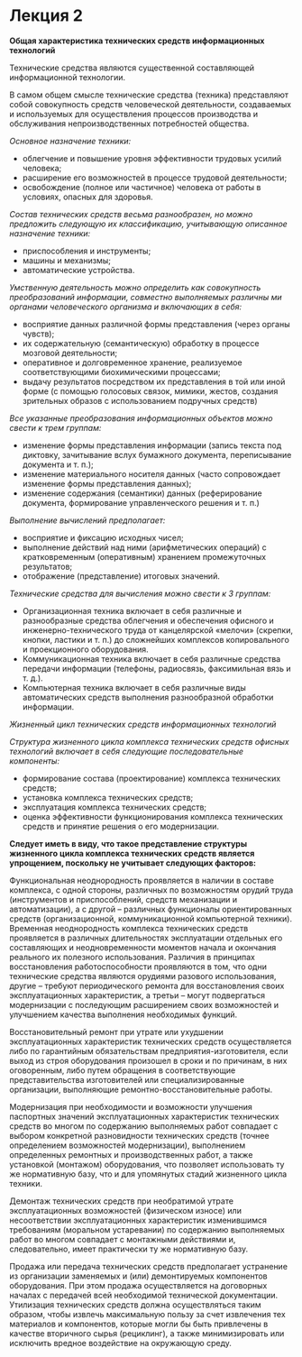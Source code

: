 <H1>Лекция 2</H1>

**Общая характеристика технических средств информационных технологий**

Технические средства являются существенной составляющей информационной технологии.

В самом общем смысле технические средства (техника) представляют собой совокупность средств человеческой деятельности,
создаваемых и используемых для осуществления процессов производства и обслуживания непроизводственных потребностей общества.

*Основное назначение техники:*

- 	облегчение и повышение уровня эффективности трудовых усилий человека;
- 	расширение его возможностей в процессе трудовой деятельности;
- 	освобождение (полное или частичное) человека от работы в условиях, опасных для здоровья.

*Состав технических средств весьма разнообразен, но можно предложить следующую их классификацию, учитывающую описанное назначение техники:*

- 	приспособления и инструменты;
- 	машины и механизмы;
- 	автоматические устройства.

*Умственную деятельность можно определить как совокупность преобразований информации, 
совместно выполняемых различны ми органами человеческого организма и включающих в себя:*

- 	восприятие данных различной формы представления (через органы чувств);
- 	их содержательную (семантическую) обработку в процессе мозговой деятельности;
- 	оперативное и долговременное хранение, реализуемое соответствующими биохимическими процессами;
- 	выдачу результатов посредством их представления в той или иной форме (с помощью голосовых связок, мимики, жестов, 
создания зрительных образов с использованием подручных средств)

*Все указанные преобразования информационных объектов можно свести к трем группам:*

- 	изменение формы представления информации (запись текста под диктовку, зачитывание вслух бумажного документа, переписывание документа и т. п.);
- 	изменение материального носителя данных (часто сопровождает изменение формы представления данных);
- 	изменение содержания (семантики) данных (реферирование документа, формирование управленческого решения и т. п.)



*Выполнение вычислений предполагает:*

- 	восприятие и фиксацию исходных чисел;
- 	выполнение действий над ними (арифметических операций) с кратковременным (оперативным) хранением промежуточных результатов;
- 	отображение (представление) итоговых значений.

*Технические средства для вычисления можно свести к 3 группам:*

- 	Организационная техника включает в себя различные и разнообразные средства облегчения и обеспечения офисного и инженерно-технического труда от канцелярской «мелочи» 
(скрепки, кнопки, ластики и т. п.) до сложнейших комплексов копировального и проекционного оборудования.
- 	Коммуникационная техника включает в себя различные средства передачи информации (телефоны, радиосвязь, факсимильная вязь и т. д.).
- 	Компьютерная техника включает в себя различные виды автоматических средств выполнения разнообразной обработки информации.

*Жизненный цикл технических средств информационных технологий*

*Структура жизненного цикла комплекса технических средств офисных технологий включает в себя следующие последовательные компоненты:*

- 	формирование состава (проектирование) комплекса технических средств;
- 	установка комплекса технических средств;
- 	эксплуатация комплекса технических средств;
- 	оценка эффективности функционирования комплекса технических средств и принятие решения о его модернизации.

**Следует иметь в виду, что такое представление структуры жизненного цикла комплекса технических средств является упрощением, поскольку не учитывает следующих факторов:**

Функциональная неоднородность проявляется в наличии в составе комплекса, с одной стороны, различных по возможностям орудий труда (инструментов и приспособлений, 
средств механизации и автоматизации),
а с другой – различных функционалы ориентированных средств (организационной, коммуникационной компьютерной техники).
Временная неоднородность комплекса технических средств проявляется в различных длительностях эксплуатации отдельных его составляющих 
и неодновременности моментов начала и окончания реального их полезного использования.
Различия в принципах восстановления работоспособности проявляются в том, 
что одни технические средства являются орудиями разового использования, 
другие – требуют периодического ремонта для восстановления своих эксплуатационных характеристик, 
а третьи – могут подвергаться модернизации с последующим расширением своих возможностей и улучшением качества выполнения необходимых функций.

Восстановительный ремонт при утрате или ухудшении эксплуатационных характеристик технических средств осуществляется либо по гарантийным обязательствам предприятия-изготовителя, 
если выход из строя оборудования произошел в сроки и по причинам, в них оговоренным, 
либо путем обращения в соответствующие представительства изготовителей или специализированные организации, выполняющие ремонтно-восстановительные работы.

Модернизация при необходимости и возможности улучшения паспортных значений эксплуатационных характеристик технических средств
во многом по содержанию выполняемых работ совпадает с выбором конкретной разновидности технических средств 
(точнее определением возможностей модернизации), выполнением определенных ремонтных и производственных работ, 
а также установкой (монтажом) оборудования, что позволяет использовать ту же нормативную базу, что и для упомянутых стадий жизненного цикла техники.

Демонтаж технических средств при необратимой утрате эксплуатационных возможностей (физическом износе) или несоответствии эксплуатационных характеристик изменившимся требованиям 
(моральном устаревании) по содержанию выполняемых работ во многом совпадает с монтажными действиями и, следовательно, имеет практически ту же нормативную базу.

Продажа или передача технических средств предполагает устранение из организации заменяемых и (или) демонтируемых компонентов оборудования. 
При этом продажа осуществляется на договорных началах с передачей всей необходимой технической документации.
Утилизация технических средств должна осуществляться таким образом, чтобы извлечь максимальную пользу за счет извлечения тех материалов и компонентов, 
которые могли бы быть привлечены в качестве вторичного сырья (рециклинг), а также минимизировать или исключить вредное воздействие на окружающую среду.

